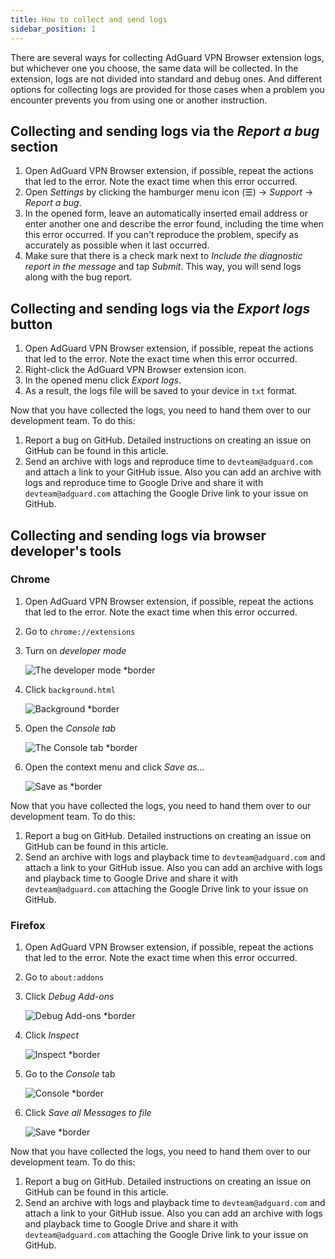 ```yaml
---
title: How to collect and send logs
sidebar_position: 1
---
```


There are several ways for collecting AdGuard VPN Browser extension logs, but whichever one you choose, the same data will be collected. In the extension, logs are not divided into standard and debug ones. And different options for collecting logs are provided for those cases when a problem you encounter prevents you from using one or another instruction.

## Collecting and sending logs via the *Report a bug* section

1. Open AdGuard VPN Browser extension, if possible, repeat the actions that led to the error. Note the exact time when this error occurred.
1. Open *Settings* by clicking the hamburger menu icon (☰) → *Support* → *Report a bug*.
1. In the opened form, leave an automatically inserted email address or enter another one and describe the error found, including the time when this error occurred. If you can't reproduce the problem, specify as accurately as possible when it last occurred.
1. Make sure that there is a check mark next to *Include the diagnostic report in the message* and tap *Submit*. This way, you will send logs along with the bug report.

## Collecting and sending logs via the *Export logs* button

1. Open AdGuard VPN Browser extension, if possible, repeat the actions that led to the error. Note the exact time when this error occurred.
1. Right-click the AdGuard VPN Browser extension icon.
1. In the opened menu click *Export logs*.
1. As a result, the logs file will be saved to your device in `txt` format.

Now that you have collected the logs, you need to hand them over to our development team. To do this:

1. Report a bug on GitHub. Detailed instructions on creating an issue on GitHub can be found in this article.
1. Send an archive with logs and reproduce time to `devteam@adguard.com` and attach a link to your GitHub issue. Also you can add an archive with logs and reproduce time to Google Drive and share it with `devteam@adguard.com` attaching the Google Drive link to your issue on GitHub.

## Collecting and sending logs via browser developer's tools

### Chrome

1. Open AdGuard VPN Browser extension, if possible, repeat the actions that led to the error. Note the exact time when this error occurred.
1. Go to `chrome://extensions`
1. Turn on *developer mode*

    ![The developer mode *border](https://cdn.adguardvpn.com/content/kb/vpn/browser_extension/dev_mode.png)

1. Click `background.html`

    ![Background *border](https://cdn.adguardvpn.com/content/kb/vpn/browser_extension/backgroung.png)

1. Open the *Console tab*

    ![The Console tab *border](https://cdn.adguardvpn.com/content/kb/vpn/browser_extension/console.png)

1. Open the context menu and click *Save as…*

    ![Save as *border](https://cdn.adguardvpn.com/content/kb/vpn/browser_extension/save.png)

Now that you have collected the logs, you need to hand them over to our development team. To do this:

1. Report a bug on GitHub. Detailed instructions on creating an issue on GitHub can be found in this article.
1. Send an archive with logs and playback time to `devteam@adguard.com` and attach a link to your GitHub issue. Also you can add an archive with logs and playback time to Google Drive and share it with `devteam@adguard.com` attaching the Google Drive link to your issue on GitHub.

### Firefox

1. Open AdGuard VPN Browser extension, if possible, repeat the actions that led to the error. Note the exact time when this error occurred.
1. Go to `about:addons`
1. Click *Debug Add-ons*

    ![Debug Add-ons *border](https://cdn.adguardvpn.com/content/kb/vpn/browser_extension/add-ons.png)

1. Click *Inspect*

    ![Inspect *border](https://cdn.adguardvpn.com/content/kb/vpn/browser_extension/inspect.png)

1. Go to the *Console* tab

    ![Console *border](https://cdn.adguardvpn.com/content/kb/vpn/browser_extension/ff_console.png)

1. Click *Save all Messages to file*

    ![Save *border](https://cdn.adguardvpn.com/content/kb/vpn/browser_extension/save-to-file.png)

Now that you have collected the logs, you need to hand them over to our development team. To do this:

1. Report a bug on GitHub. Detailed instructions on creating an issue on GitHub can be found in this article.
1. Send an archive with logs and playback time to `devteam@adguard.com` and attach a link to your GitHub issue. Also you can add an archive with logs and playback time to Google Drive and share it with `devteam@adguard.com` attaching the Google Drive link to your issue on GitHub.
